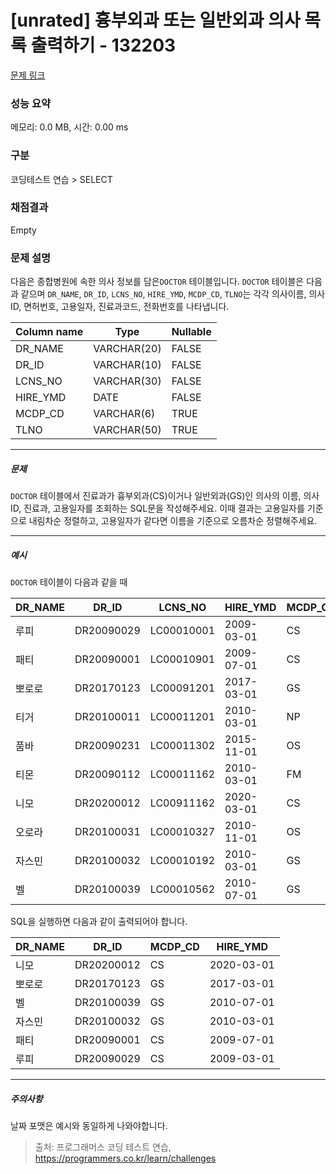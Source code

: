 # [unrated] 흉부외과 또는 일반외과 의사 목록 출력하기 - 132203 

[문제 링크](https://school.programmers.co.kr/learn/courses/30/lessons/132203) 

### 성능 요약

메모리: 0.0 MB, 시간: 0.00 ms

### 구분

코딩테스트 연습 > SELECT

### 채점결과

Empty

### 문제 설명

<p style="user-select: auto;">다음은 종합병원에 속한 의사 정보를 담은<code style="user-select: auto;">DOCTOR</code> 테이블입니다. <code style="user-select: auto;">DOCTOR</code> 테이블은 다음과 같으며 <code style="user-select: auto;">DR_NAME</code>, <code style="user-select: auto;">DR_ID</code>, <code style="user-select: auto;">LCNS_NO</code>, <code style="user-select: auto;">HIRE_YMD</code>, <code style="user-select: auto;">MCDP_CD</code>, <code style="user-select: auto;">TLNO</code>는 각각 의사이름, 의사ID, 면허번호, 고용일자, 진료과코드, 전화번호를 나타냅니다.</p>
<table class="table" style="user-select: auto;">
        <thead style="user-select: auto;"><tr style="user-select: auto;">
<th style="user-select: auto;">Column name</th>
<th style="user-select: auto;">Type</th>
<th style="user-select: auto;">Nullable</th>
</tr>
</thead>
        <tbody style="user-select: auto;"><tr style="user-select: auto;">
<td style="user-select: auto;">DR_NAME</td>
<td style="user-select: auto;">VARCHAR(20)</td>
<td style="user-select: auto;">FALSE</td>
</tr>
<tr style="user-select: auto;">
<td style="user-select: auto;">DR_ID</td>
<td style="user-select: auto;">VARCHAR(10)</td>
<td style="user-select: auto;">FALSE</td>
</tr>
<tr style="user-select: auto;">
<td style="user-select: auto;">LCNS_NO</td>
<td style="user-select: auto;">VARCHAR(30)</td>
<td style="user-select: auto;">FALSE</td>
</tr>
<tr style="user-select: auto;">
<td style="user-select: auto;">HIRE_YMD</td>
<td style="user-select: auto;">DATE</td>
<td style="user-select: auto;">FALSE</td>
</tr>
<tr style="user-select: auto;">
<td style="user-select: auto;">MCDP_CD</td>
<td style="user-select: auto;">VARCHAR(6)</td>
<td style="user-select: auto;">TRUE</td>
</tr>
<tr style="user-select: auto;">
<td style="user-select: auto;">TLNO</td>
<td style="user-select: auto;">VARCHAR(50)</td>
<td style="user-select: auto;">TRUE</td>
</tr>
</tbody>
      </table>
<hr style="user-select: auto;">

<h5 style="user-select: auto;">문제</h5>

<p style="user-select: auto;"><code style="user-select: auto;">DOCTOR</code> 테이블에서 진료과가 흉부외과(CS)이거나 일반외과(GS)인 의사의 이름, 의사ID, 진료과, 고용일자를 조회하는 SQL문을 작성해주세요. 이때 결과는 고용일자를 기준으로 내림차순 정렬하고, 고용일자가 같다면 이름을 기준으로 오름차순 정렬해주세요.</p>

<hr style="user-select: auto;">

<h5 style="user-select: auto;">예시</h5>

<p style="user-select: auto;"><code style="user-select: auto;">DOCTOR</code> 테이블이 다음과 같을 때</p>
<table class="table" style="user-select: auto;">
        <thead style="user-select: auto;"><tr style="user-select: auto;">
<th style="user-select: auto;">DR_NAME</th>
<th style="user-select: auto;">DR_ID</th>
<th style="user-select: auto;">LCNS_NO</th>
<th style="user-select: auto;">HIRE_YMD</th>
<th style="user-select: auto;">MCDP_CD</th>
<th style="user-select: auto;">TLNO</th>
</tr>
</thead>
        <tbody style="user-select: auto;"><tr style="user-select: auto;">
<td style="user-select: auto;">루피</td>
<td style="user-select: auto;">DR20090029</td>
<td style="user-select: auto;">LC00010001</td>
<td style="user-select: auto;">2009-03-01</td>
<td style="user-select: auto;">CS</td>
<td style="user-select: auto;">01085482011</td>
</tr>
<tr style="user-select: auto;">
<td style="user-select: auto;">패티</td>
<td style="user-select: auto;">DR20090001</td>
<td style="user-select: auto;">LC00010901</td>
<td style="user-select: auto;">2009-07-01</td>
<td style="user-select: auto;">CS</td>
<td style="user-select: auto;">01085220122</td>
</tr>
<tr style="user-select: auto;">
<td style="user-select: auto;">뽀로로</td>
<td style="user-select: auto;">DR20170123</td>
<td style="user-select: auto;">LC00091201</td>
<td style="user-select: auto;">2017-03-01</td>
<td style="user-select: auto;">GS</td>
<td style="user-select: auto;">01034969210</td>
</tr>
<tr style="user-select: auto;">
<td style="user-select: auto;">티거</td>
<td style="user-select: auto;">DR20100011</td>
<td style="user-select: auto;">LC00011201</td>
<td style="user-select: auto;">2010-03-01</td>
<td style="user-select: auto;">NP</td>
<td style="user-select: auto;">01034229818</td>
</tr>
<tr style="user-select: auto;">
<td style="user-select: auto;">품바</td>
<td style="user-select: auto;">DR20090231</td>
<td style="user-select: auto;">LC00011302</td>
<td style="user-select: auto;">2015-11-01</td>
<td style="user-select: auto;">OS</td>
<td style="user-select: auto;">01049840278</td>
</tr>
<tr style="user-select: auto;">
<td style="user-select: auto;">티몬</td>
<td style="user-select: auto;">DR20090112</td>
<td style="user-select: auto;">LC00011162</td>
<td style="user-select: auto;">2010-03-01</td>
<td style="user-select: auto;">FM</td>
<td style="user-select: auto;">01094622190</td>
</tr>
<tr style="user-select: auto;">
<td style="user-select: auto;">니모</td>
<td style="user-select: auto;">DR20200012</td>
<td style="user-select: auto;">LC00911162</td>
<td style="user-select: auto;">2020-03-01</td>
<td style="user-select: auto;">CS</td>
<td style="user-select: auto;">01089483921</td>
</tr>
<tr style="user-select: auto;">
<td style="user-select: auto;">오로라</td>
<td style="user-select: auto;">DR20100031</td>
<td style="user-select: auto;">LC00010327</td>
<td style="user-select: auto;">2010-11-01</td>
<td style="user-select: auto;">OS</td>
<td style="user-select: auto;">01098428957</td>
</tr>
<tr style="user-select: auto;">
<td style="user-select: auto;">자스민</td>
<td style="user-select: auto;">DR20100032</td>
<td style="user-select: auto;">LC00010192</td>
<td style="user-select: auto;">2010-03-01</td>
<td style="user-select: auto;">GS</td>
<td style="user-select: auto;">01023981922</td>
</tr>
<tr style="user-select: auto;">
<td style="user-select: auto;">벨</td>
<td style="user-select: auto;">DR20100039</td>
<td style="user-select: auto;">LC00010562</td>
<td style="user-select: auto;">2010-07-01</td>
<td style="user-select: auto;">GS</td>
<td style="user-select: auto;">01058390758</td>
</tr>
</tbody>
      </table>
<p style="user-select: auto;">SQL을 실행하면 다음과 같이 출력되어야 합니다.</p>
<table class="table" style="user-select: auto;">
        <thead style="user-select: auto;"><tr style="user-select: auto;">
<th style="user-select: auto;">DR_NAME</th>
<th style="user-select: auto;">DR_ID</th>
<th style="user-select: auto;">MCDP_CD</th>
<th style="user-select: auto;">HIRE_YMD</th>
</tr>
</thead>
        <tbody style="user-select: auto;"><tr style="user-select: auto;">
<td style="user-select: auto;">니모</td>
<td style="user-select: auto;">DR20200012</td>
<td style="user-select: auto;">CS</td>
<td style="user-select: auto;">2020-03-01</td>
</tr>
<tr style="user-select: auto;">
<td style="user-select: auto;">뽀로로</td>
<td style="user-select: auto;">DR20170123</td>
<td style="user-select: auto;">GS</td>
<td style="user-select: auto;">2017-03-01</td>
</tr>
<tr style="user-select: auto;">
<td style="user-select: auto;">벨</td>
<td style="user-select: auto;">DR20100039</td>
<td style="user-select: auto;">GS</td>
<td style="user-select: auto;">2010-07-01</td>
</tr>
<tr style="user-select: auto;">
<td style="user-select: auto;">자스민</td>
<td style="user-select: auto;">DR20100032</td>
<td style="user-select: auto;">GS</td>
<td style="user-select: auto;">2010-03-01</td>
</tr>
<tr style="user-select: auto;">
<td style="user-select: auto;">패티</td>
<td style="user-select: auto;">DR20090001</td>
<td style="user-select: auto;">CS</td>
<td style="user-select: auto;">2009-07-01</td>
</tr>
<tr style="user-select: auto;">
<td style="user-select: auto;">루피</td>
<td style="user-select: auto;">DR20090029</td>
<td style="user-select: auto;">CS</td>
<td style="user-select: auto;">2009-03-01</td>
</tr>
</tbody>
      </table>
<hr style="user-select: auto;">

<h5 style="user-select: auto;">주의사항</h5>

<p style="user-select: auto;">날짜 포맷은 예시와 동일하게 나와야합니다.</p>


> 출처: 프로그래머스 코딩 테스트 연습, https://programmers.co.kr/learn/challenges